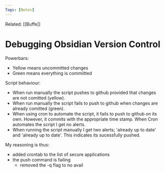 ```yaml
---
Tags: [Notes]
---
```

Related: [[Buffe]]
# Debugging Obsidian Version Control

Powerbars:
- Yellow means uncommitted changes
- Green means everything is commiitted

Script behaviour:
- When run manually the script pushes to github provided that changes are not comitted (yellow).
- When run manually the script fails to push to github when changes are already comitted (green).
- When using cron to automate the script, it fails to push to github on its own. However, it commits with the appropriate time stamp. When Cron automates the script I get no alerts. 
- When running the script manually I get two alerts; 'already up to date' and 'already up to date'. This indicates its sucessfully pushed.

My reasoning is thus:
- added crontab to the list of secure applications
- the push command is failing
	- removed the -q flag to no avail